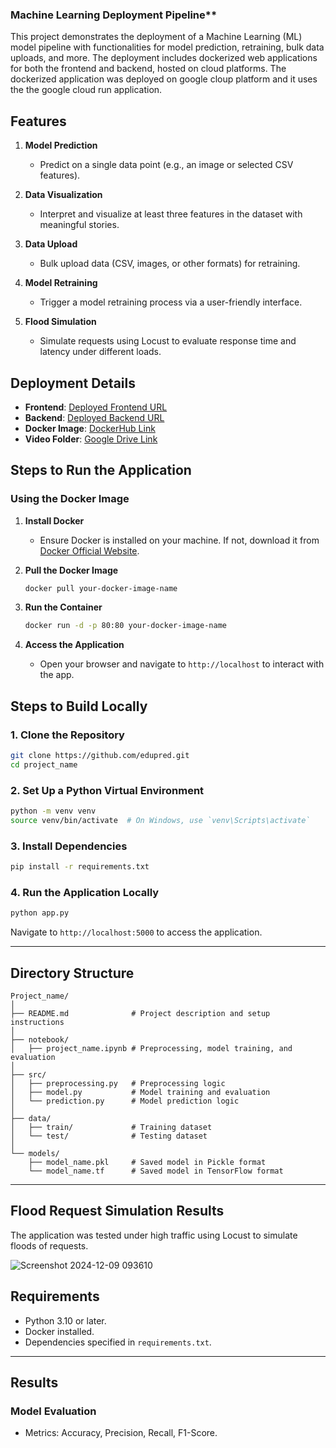 ### Machine Learning Deployment Pipeline**  

This project demonstrates the deployment of a Machine Learning (ML) model pipeline with functionalities for model prediction, retraining, bulk data uploads, and more. The deployment includes dockerized web applications for both the frontend and backend, hosted on cloud platforms. The dockerized application was deployed on google cloup platform and it uses the the google cloud run application. 

## Features  
1. **Model Prediction**  
   - Predict on a single data point (e.g., an image or selected CSV features).  

2. **Data Visualization**  
   - Interpret and visualize at least three features in the dataset with meaningful stories.  

3. **Data Upload**  
   - Bulk upload data (CSV, images, or other formats) for retraining.  

4. **Model Retraining**  
   - Trigger a model retraining process via a user-friendly interface.  

5. **Flood Simulation**  
   - Simulate requests using Locust to evaluate response time and latency under different loads.  


## Deployment Details  

- **Frontend**: [Deployed Frontend URL](https://edupred-fn.onrender.com)  
- **Backend**: [Deployed Backend URL](https://new-flask-app-592896761758.us-east4.run.app/)  
- **Docker Image**: [DockerHub Link](https://hub.docker.com/r/kennyg37/edupred)  
- **Video Folder**: [Google Drive Link](https://drive.google.com/drive/folders/1cQYNznaFOkISp3LeiaqEULL9giL77I-9?usp=drive_link)  


## Steps to Run the Application  

### Using the Docker Image  

1. **Install Docker**  
   - Ensure Docker is installed on your machine. If not, download it from [Docker Official Website](https://www.docker.com).  

2. **Pull the Docker Image**  
   ```bash
   docker pull your-docker-image-name
   ```  

3. **Run the Container**  
   ```bash
   docker run -d -p 80:80 your-docker-image-name
   ```  

4. **Access the Application**  
   - Open your browser and navigate to `http://localhost` to interact with the app.  


## **Steps to Build Locally**  

### **1. Clone the Repository**  
```bash
git clone https://github.com/edupred.git
cd project_name
```

### **2. Set Up a Python Virtual Environment**  
```bash
python -m venv venv
source venv/bin/activate  # On Windows, use `venv\Scripts\activate`
```

### **3. Install Dependencies**  
```bash
pip install -r requirements.txt
```

### **4. Run the Application Locally**  
```bash
python app.py
```
Navigate to `http://localhost:5000` to access the application.

---

## **Directory Structure**  

```
Project_name/
│
├── README.md              # Project description and setup instructions
│
├── notebook/
│   ├── project_name.ipynb # Preprocessing, model training, and evaluation
│
├── src/
│   ├── preprocessing.py   # Preprocessing logic
│   ├── model.py           # Model training and evaluation
│   └── prediction.py      # Model prediction logic
│
├── data/
│   ├── train/             # Training dataset
│   └── test/              # Testing dataset
│
└── models/
    ├── model_name.pkl     # Saved model in Pickle format
    └── model_name.tf      # Saved model in TensorFlow format
```

---

## Flood Request Simulation Results  

The application was tested under high traffic using Locust to simulate floods of requests.  

![Screenshot 2024-12-09 093610](https://github.com/user-attachments/assets/e020680e-b623-40da-98e7-cbe2dee414b4)


## **Requirements**  
- Python 3.10 or later.  
- Docker installed.  
- Dependencies specified in `requirements.txt`.  

---

## **Results**  
### **Model Evaluation**  
- Metrics: Accuracy, Precision, Recall, F1-Score.  
